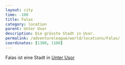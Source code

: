 ```yaml
---
layout: city
time: -100
title: Falas
category: location
parent: Unter Usor
description: Die grösste Stadt in Usor.
permalink: /adventureleague/world/locations/Falas/
coordinates: [1300, 1100]
---
```


Falas ist eine Stadt in [Unter Usor](../unter_usor)
